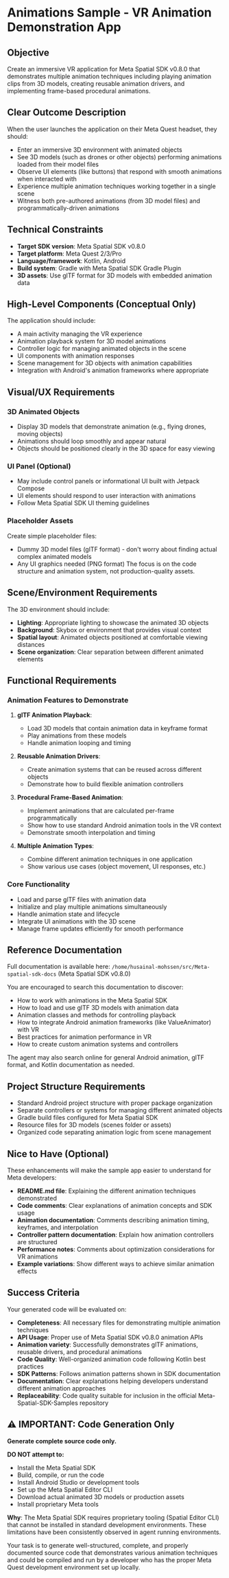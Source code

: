 # Animations Sample - VR Animation Demonstration App

## Objective
Create an immersive VR application for Meta Spatial SDK v0.8.0 that demonstrates multiple animation techniques including playing animation clips from 3D models, creating reusable animation drivers, and implementing frame-based procedural animations.

## Clear Outcome Description
When the user launches the application on their Meta Quest headset, they should:
- Enter an immersive 3D environment with animated objects
- See 3D models (such as drones or other objects) performing animations loaded from their model files
- Observe UI elements (like buttons) that respond with smooth animations when interacted with
- Experience multiple animation techniques working together in a single scene
- Witness both pre-authored animations (from 3D model files) and programmatically-driven animations

## Technical Constraints
- **Target SDK version**: Meta Spatial SDK v0.8.0
- **Target platform**: Meta Quest 2/3/Pro
- **Language/framework**: Kotlin, Android
- **Build system**: Gradle with Meta Spatial SDK Gradle Plugin
- **3D assets**: Use glTF format for 3D models with embedded animation data

## High-Level Components (Conceptual Only)
The application should include:
- A main activity managing the VR experience
- Animation playback system for 3D model animations
- Controller logic for managing animated objects in the scene
- UI components with animation responses
- Scene management for 3D objects with animation capabilities
- Integration with Android's animation frameworks where appropriate

## Visual/UX Requirements

### 3D Animated Objects
- Display 3D models that demonstrate animation (e.g., flying drones, moving objects)
- Animations should loop smoothly and appear natural
- Objects should be positioned clearly in the 3D space for easy viewing

### UI Panel (Optional)
- May include control panels or informational UI built with Jetpack Compose
- UI elements should respond to user interaction with animations
- Follow Meta Spatial SDK UI theming guidelines

### Placeholder Assets
Create simple placeholder files:
- Dummy 3D model files (glTF format) - don't worry about finding actual complex animated models
- Any UI graphics needed (PNG format)
The focus is on the code structure and animation system, not production-quality assets.

## Scene/Environment Requirements
The 3D environment should include:
- **Lighting**: Appropriate lighting to showcase the animated 3D objects
- **Background**: Skybox or environment that provides visual context
- **Spatial layout**: Animated objects positioned at comfortable viewing distances
- **Scene organization**: Clear separation between different animated elements

## Functional Requirements

### Animation Features to Demonstrate
1. **glTF Animation Playback**:
   - Load 3D models that contain animation data in keyframe format
   - Play animations from these models
   - Handle animation looping and timing

2. **Reusable Animation Drivers**:
   - Create animation systems that can be reused across different objects
   - Demonstrate how to build flexible animation controllers

3. **Procedural Frame-Based Animation**:
   - Implement animations that are calculated per-frame programmatically
   - Show how to use standard Android animation tools in the VR context
   - Demonstrate smooth interpolation and timing

4. **Multiple Animation Types**:
   - Combine different animation techniques in one application
   - Show various use cases (object movement, UI responses, etc.)

### Core Functionality
- Load and parse glTF files with animation data
- Initialize and play multiple animations simultaneously
- Handle animation state and lifecycle
- Integrate UI animations with the 3D scene
- Manage frame updates efficiently for smooth performance

## Reference Documentation
Full documentation is available here: `/home/husainal-mohssen/src/Meta-spatial-sdk-docs` (Meta Spatial SDK v0.8.0)

You are encouraged to search this documentation to discover:
- How to work with animations in the Meta Spatial SDK
- How to load and use glTF 3D models with animation data
- Animation classes and methods for controlling playback
- How to integrate Android animation frameworks (like ValueAnimator) with VR
- Best practices for animation performance in VR
- How to create custom animation systems and controllers

The agent may also search online for general Android animation, glTF format, and Kotlin documentation as needed.

## Project Structure Requirements
- Standard Android project structure with proper package organization
- Separate controllers or systems for managing different animated objects
- Gradle build files configured for Meta Spatial SDK
- Resource files for 3D models (scenes folder or assets)
- Organized code separating animation logic from scene management

## Nice to Have (Optional)
These enhancements will make the sample app easier to understand for Meta developers:
- **README.md file**: Explaining the different animation techniques demonstrated
- **Code comments**: Clear explanations of animation concepts and SDK usage
- **Animation documentation**: Comments describing animation timing, keyframes, and interpolation
- **Controller pattern documentation**: Explain how animation controllers are structured
- **Performance notes**: Comments about optimization considerations for VR animations
- **Example variations**: Show different ways to achieve similar animation effects

## Success Criteria
Your generated code will be evaluated on:
- **Completeness**: All necessary files for demonstrating multiple animation techniques
- **API Usage**: Proper use of Meta Spatial SDK v0.8.0 animation APIs
- **Animation variety**: Successfully demonstrates glTF animations, reusable drivers, and procedural animations
- **Code Quality**: Well-organized animation code following Kotlin best practices
- **SDK Patterns**: Follows animation patterns shown in SDK documentation
- **Documentation**: Clear explanations helping developers understand different animation approaches
- **Replaceability**: Code quality suitable for inclusion in the official Meta-Spatial-SDK-Samples repository

## ⚠️ IMPORTANT: Code Generation Only

**Generate complete source code only.**

**DO NOT attempt to:**
- Install the Meta Spatial SDK
- Build, compile, or run the code
- Install Android Studio or development tools
- Set up the Meta Spatial Editor CLI
- Download actual animated 3D models or production assets
- Install proprietary Meta tools

**Why**: The Meta Spatial SDK requires proprietary tooling (Spatial Editor CLI) that cannot be installed in standard development environments. These limitations have been consistently observed in agent running environments.

Your task is to generate well-structured, complete, and properly documented source code that demonstrates various animation techniques and could be compiled and run by a developer who has the proper Meta Quest development environment set up locally.

